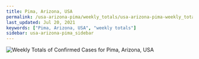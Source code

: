 ```yaml
---
title: Pima, Arizona, USA
permalink: /usa-arizona-pima/weekly_totals/usa-arizona-pima-weekly_totals.html
last_updated: Jul 20, 2021
keywords: ["Pima, Arizona, USA", "weekly totals"]
sidebar: usa-arizona-pima_sidebar
---
```


![Weekly Totals of Confirmed Cases for Pima, Arizona, USA](/covid_tracker/images/graphs/usa-arizona-pima-weekly_totals_graph.png)
